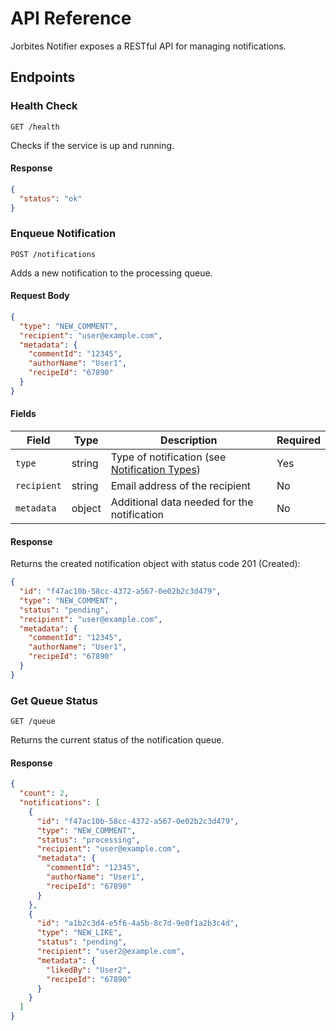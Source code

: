 # API Reference

Jorbites Notifier exposes a RESTful API for managing notifications.

## Endpoints

### Health Check

```
GET /health
```

Checks if the service is up and running.

#### Response

```json
{
  "status": "ok"
}
```

### Enqueue Notification

```
POST /notifications
```

Adds a new notification to the processing queue.

#### Request Body

```json
{
  "type": "NEW_COMMENT",
  "recipient": "user@example.com",
  "metadata": {
    "commentId": "12345",
    "authorName": "User1",
    "recipeId": "67890"
  }
}
```

#### Fields

| Field | Type | Description | Required |
|-------|------|-------------|----------|
| `type` | string | Type of notification (see [Notification Types](./notification-types.md)) | Yes |
| `recipient` | string | Email address of the recipient | No |
| `metadata` | object | Additional data needed for the notification | No |

#### Response

Returns the created notification object with status code 201 (Created):

```json
{
  "id": "f47ac10b-58cc-4372-a567-0e02b2c3d479",
  "type": "NEW_COMMENT",
  "status": "pending",
  "recipient": "user@example.com",
  "metadata": {
    "commentId": "12345",
    "authorName": "User1",
    "recipeId": "67890"
  }
}
```

### Get Queue Status

```
GET /queue
```

Returns the current status of the notification queue.

#### Response

```json
{
  "count": 2,
  "notifications": [
    {
      "id": "f47ac10b-58cc-4372-a567-0e02b2c3d479",
      "type": "NEW_COMMENT",
      "status": "processing",
      "recipient": "user@example.com",
      "metadata": {
        "commentId": "12345",
        "authorName": "User1",
        "recipeId": "67890"
      }
    },
    {
      "id": "a1b2c3d4-e5f6-4a5b-8c7d-9e0f1a2b3c4d",
      "type": "NEW_LIKE",
      "status": "pending",
      "recipient": "user2@example.com",
      "metadata": {
        "likedBy": "User2",
        "recipeId": "67890"
      }
    }
  ]
}
```
